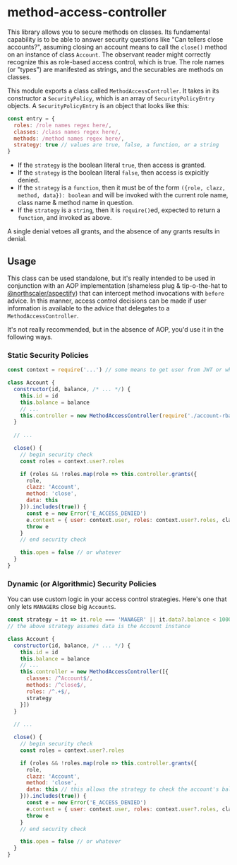 # method-access-controller

This library allows you to secure methods on classes.
Its fundamental capability is to be able to answer security questions like "Can tellers close accounts?", assuming closing an account means to call the `close()` method on an instance of class `Account`.
The observant reader might correctly recognize this as role-based access control, which is true.
The role names (or "types") are manifested as strings, and the securables are methods on classes.

This module exports a class called `MethodAccessController`.
It takes in its constructor a `SecurityPolicy`, which is an array of `SecurityPolicyEntry` objects.
A `SecurityPolicyEntry` is an object that looks like this:
```javascript
const entry = {
  roles: /role names regex here/,
  classes: /class names regex here/,
  methods: /method names regex here/,
  strategy: true // values are true, false, a function, or a string
}
```

* If the `strategy` is the boolean literal `true`, then access is granted.
* If the `strategy` is the boolean literal `false`, then access is expicitly denied.
* If the `strategy` is a `function`, then it must be of the form `({role, clazz, method, data}): boolean` and will be invoked with the current role name, class name & method name in question.
* If the `strategy` is a `string`, then it is `require()`ed, expected to return a `function`, and invoked as above.

A single denial vetoes all grants, and the absence of any grants results in denial.

## Usage

This class can be used standalone, but it's really intended to be used in conjunction with an AOP implementation (shameless plug & tip-o-the-hat to [@northscaler/aspectify](https://www.npmjs.com/package/@northscaler/aspectify)) that can intercept method invocations with `before` advice.
In this manner, access control decisions can be made if user information is available to the advice that delegates to a `MethodAccessController`.

It's not really recommended, but in the absence of AOP, you'd use it in the following ways.

### Static Security Policies

```javascript
const context = require('...') // some means to get user from JWT or whatever

class Account {
  constructor(id, balance, /* ... */) {
    this.id = id
    this.balance = balance
    // ...
    this.controller = new MethodAccessController(require('./account-rbac-policy.json'))
  }
  
  // ...

  close() {
    // begin security check
    const roles = context.user?.roles

    if (roles && !roles.map(role => this.controller.grants({
      role,
      clazz: 'Account',
      method: 'close',
      data: this
    })).includes(true)) {
      const e = new Error('E_ACCESS_DENIED')
      e.context = { user: context.user, roles: context.user?.roles, clazz: 'Account', method: 'close'}
      throw e
    }
    // end security check

    this.open = false // or whatever
  }
}
```

### Dynamic (or Algorithmic) Security Policies

You can use custom logic in your access control strategies.
Here's one that only lets `MANAGER`s close big `Account`s.

```javascript
const strategy = it => it.role === 'MANAGER' || it.data?.balance < 10000
// the above strategy assumes data is the Account instance

class Account {
  constructor(id, balance, /* ... */) {
    this.id = id
    this.balance = balance
    // ...
    this.controller = new MethodAccessController([{
      classes: /^Account$/,
      methods: /^close$/,
      roles: /^.+$/,
      strategy
    }])
  }
  
  // ...

  close() {
    // begin security check
    const roles = context.user?.roles

    if (roles && !roles.map(role => this.controller.grants({
      role,
      clazz: 'Account',
      method: 'close',
      data: this // this allows the strategy to check the account's balance
    })).includes(true)) {
      const e = new Error('E_ACCESS_DENIED')
      e.context = { user: context.user, roles: context.user?.roles, clazz: 'Account', method: 'close'}
      throw e
    }
    // end security check

    this.open = false // or whatever
  }
}
```
